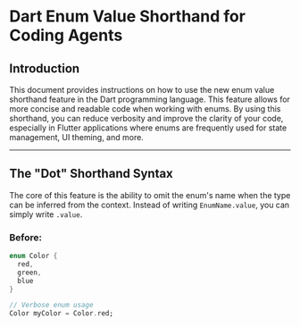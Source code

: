 # Dart Enum Value Shorthand for Coding Agents

## Introduction

This document provides instructions on how to use the new enum value shorthand feature in the Dart programming language. This feature allows for more concise and readable code when working with enums. By using this shorthand, you can reduce verbosity and improve the clarity of your code, especially in Flutter applications where enums are frequently used for state management, UI theming, and more.

---

## The "Dot" Shorthand Syntax

The core of this feature is the ability to omit the enum's name when the type can be inferred from the context. Instead of writing `EnumName.value`, you can simply write `.value`.

### Before:

```dart
enum Color {
  red,
  green,
  blue
}

// Verbose enum usage
Color myColor = Color.red;

